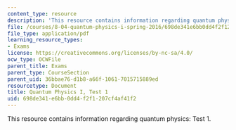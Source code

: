 ```yaml
---
content_type: resource
description: 'This resource contains information regarding quantum physics: Test 1.'
file: /courses/8-04-quantum-physics-i-spring-2016/698de341e6bb0dd4f2f1207cf4af41f2_MIT8_04S16_Test1_Fall2015.pdf
file_type: application/pdf
learning_resource_types:
- Exams
license: https://creativecommons.org/licenses/by-nc-sa/4.0/
ocw_type: OCWFile
parent_title: Exams
parent_type: CourseSection
parent_uid: 36bbae76-d1b8-a66f-1061-7015715889ed
resourcetype: Document
title: Quantum Physics I, Test 1
uid: 698de341-e6bb-0dd4-f2f1-207cf4af41f2
---
```

This resource contains information regarding quantum physics: Test 1.